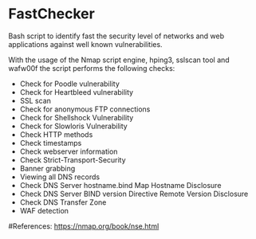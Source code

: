 # FastChecker
Bash script to identify fast the security level of networks and web applications against well known vulnerabilities.

With the usage of the Nmap script engine, hping3, sslscan tool and wafw00f the script performs the following checks:

<ul>
  <li>Check for Poodle vulnerability</li>
  <li>Check for Heartbleed vulnerability</li>
	<li>SSL scan</li> 
	<li>Check for anonymous FTP connections</li>
	<li>Check for Shellshock Vulnerability</li>
  <li>Check for Slowloris Vulnerability</li>
	<li>Check HTTP methods</li>
	<li>Check timestamps</li>
	<li>Check webserver information</li>
	<li>Check Strict-Transport-Security</li>
	<li>Banner grabbing</li>
	<li>Viewing all DNS records</li>
	<li>Check DNS Server hostname.bind Map Hostname Disclosure</li>
	<li>Check DNS Server BIND version Directive Remote Version Disclosure</li>
	<li>Check DNS Transfer Zone</li>
	<li>WAF detection</li>
</ul>


#References:
https://nmap.org/book/nse.html








